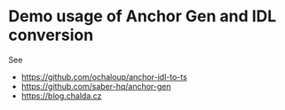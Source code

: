 # Demo usage of Anchor Gen and IDL conversion

See 

* https://github.com/ochaloup/anchor-idl-to-ts
* https://github.com/saber-hq/anchor-gen
* https://blog.chalda.cz